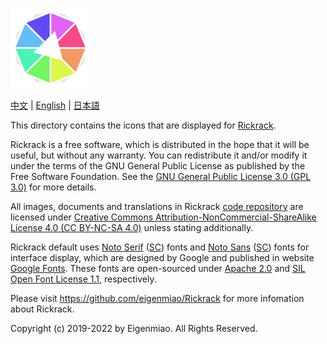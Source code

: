 ![Rickrack](full/icon_full_128.png)

[中文](https://eigenmiao.com/yanhuo/zh.html) | [English](https://eigenmiao.com/yanhuo/en.html) | [日本語](https://eigenmiao.com/yanhuo/ja.html)

This directory contains the icons that are displayed for [Rickrack](https://github.com/eigenmiao/Rickrack).

Rickrack is a free software, which is distributed in the hope that it will be useful, but without any warranty. You can redistribute it and/or modify it under the terms of the GNU General Public License as published by the Free Software Foundation. See the [GNU General Public License 3.0 (GPL 3.0)](https://www.gnu.org/licenses/) for more details.

All images, documents and translations in Rickrack [code repository](https://github.com/eigenmiao/Rickrack) are licensed under [Creative Commons Attribution-NonCommercial-ShareAlike License 4.0 (CC BY-NC-SA 4.0)](https://creativecommons.org/licenses/by-nc-sa/4.0/) unless stating additionally.

Rickrack default uses [Noto Serif](https://fonts.google.com/specimen/Noto+Serif) ([SC](https://fonts.google.com/specimen/Noto+Serif+SC)) fonts and [Noto Sans](https://fonts.google.com/specimen/Noto+Sans) ([SC](https://fonts.google.com/specimen/Noto+Sans+SC)) fonts for interface display, which are designed by Google and published in website [Google Fonts](https://fonts.google.com/). These fonts are open-sourced under [Apache 2.0](http://www.apache.org/licenses/) and [SIL Open Font License 1.1](http://scripts.sil.org/OFL), respectively.

Please visit https://github.com/eigenmiao/Rickrack for more infomation about Rickrack.

Copyright (c) 2019-2022 by Eigenmiao. All Rights Reserved.
